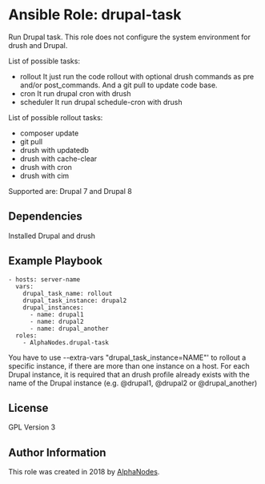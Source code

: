 # Ansible Role: drupal-task

Run Drupal task. This role does not configure the system environment for drush and Drupal.

List of possible tasks:

- rollout
  It just run the code rollout with optional drush commands as pre and/or post_commands. And a git pull to update code base.
- cron
  It run drupal cron with drush
- scheduler
  It run drupal schedule-cron with drush

List of possible rollout tasks:

- composer update
- git pull
- drush with updatedb
- drush with cache-clear
- drush with cron
- drush with cim

Supported are: Drupal 7 and Drupal 8

## Dependencies

Installed Drupal and drush

## Example Playbook

    - hosts: server-name
      vars:
        drupal_task_name: rollout
        drupal_task_instance: drupal2
        drupal_instances:
          - name: drupal1
          - name: drupal2
          - name: drupal_another
      roles:
        - AlphaNodes.drupal-task

You have to use --extra-vars "drupal_task_instance=NAME"' to rollout a specific instance, if there are more than one instance on a host. For each Drupal instance, it is required that an drush profile already exists with the name of the Drupal instance (e.g. @drupal1, @drupal2 or @drupal_another)

## License

GPL Version 3

## Author Information

This role was created in 2018 by [AlphaNodes](https://alphanodes.com/).
